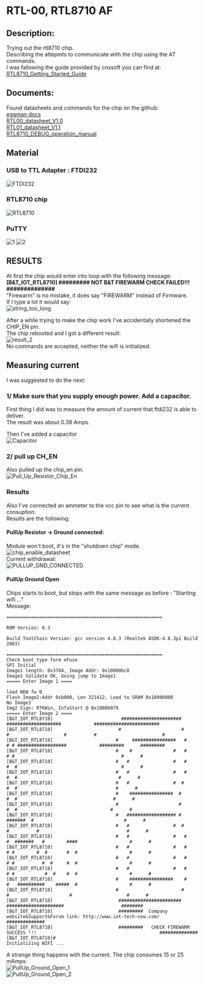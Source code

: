 # RTL-00, RTL8710 AF  
## Description:  
Trying out the rtl8710 chip.  
Describing the attepmts to communicate with the chip using the AT commands.  
I was fallowing the guide provided by cnxsoft you can find at:  
[RTL8710_Getting_Started_Guide](http://www.cnx-software.com/2016/08/18/getting-started-with-bt-rtl-00-rtl8710-module-serial-console-at-commands-and-esp8266-pin-to-pin-compatibility/)
## Documents:  
Found datasheets and commands for the chip on the github:  
<a href="https://github.com/eggman/RTL8710_DOC" target="_blank">eggman docs</a>  
<a href="https://github.com/vsobolyev/RTL8710/blob/master/RTL8710_DOC/RTL00_datasheet_V1.1.pdf" target="_blank">RTL00_datasheet_V1.0</a>  
<a href="https://github.com/vsobolyev/RTL8710/blob/master/RTL8710_DOC/RTL00_datasheet_V1.1.pdf" target="_blank">RTL01_datasheet_V1.1</a>  
<a href="https://github.com/vsobolyev/RTL8710/blob/master/RTL8710_DOC/RTL8710_DEBUG_operation_manual_V1.0.pdf" target="_blank">RTL8710_DEBUG_operation_manual</a>  

## Material  
### USB to TTL Adapter : FTDI232  
![FTDI232](imgs/IMG_20170409_143442.jpg)  
### RTL8710 chip  
![RTL8710](imgs/IMG_20170409_151258.jpg)  
### PuTTY
![1](imgs/putty_configuration.png)
![2](imgs/putty_configuration_2.png)  

## RESULTS  
At first the chip would enter into loop with the following message:  
**[B&T_IOT_RTL8710] ######### NOT B&T FIREWARM CHECK FAILED!!! ##############**  
"Firewarm" is no mistake, it does say "FIREWARM" instead of Firmware.  
If I type a lot it would say:  
![string_too_long](imgs/photo_2017-04-08_10-14-23.jpg)  
  
 After a while trying to make the chip work I've accidentally shortened the CHIP_EN pin.  
 The chip rebooted and I got a different result:  
 ![result_2](imgs/result_2.png)  
 No commands are accepted, neither the wifi is initialized.
 
 ## Measuring current  
 I was suggested to do the next:
### 	1/ Make sure that you supply enough power. Add a capacitor.  
First thing I did was to measure the amount of current that ftdi232 is able to deliver.  
The result was about 0.38 Amps.  
  
 Then I've added a capacitor  
 ![Capacitor](imgs/Capacitor.jpg)  


###	2/ pull up CH_EN  

Also pulled up the chip_en pin.  
![Pull_Up_Resistor_Chip_En](imgs/Pull_Up_Resistor_CH_EN.jpg)  
### Results  
Also I've connected an ammeter to the vcc pin to see what is the current consuption.  
Results are the following:  
#### PullUp Resistor -> Ground connected:  
Module won't boot, it's in the "shutdown chip" mode.  
![chip_enable_datasheet](imgs/CHIP_EN.png)  
Current withdrawal:  
![PULLUP_GND_CONNECTED](imgs/pullup_gnd_connected.jpg)  
#### PullUp Ground Open  
Chips starts to boot, but stops with the same message as before : "Starting wifi ..."  
Message:  

```
=========================================================

ROM Version: 0.3

Build ToolChain Version: gcc version 4.8.3 (Realtek ASDK-4.8.3p1 Build 2003)

=========================================================
Check boot type form eFuse
SPI Initial
Image1 length: 0x3704, Image Addr: 0x10000bc8
Image1 Validate OK, Going jump to Image1
===== Enter Image 1 ====

load NEW fw 0
Flash Image2:Addr 0xb000, Len 321412, Load to SRAM 0x10006000
No Image3
Img2 Sign: RTKWin, InfaStart @ 0x10006079
===== Enter Image 2 ====
[B&T_IOT_RTL8710]                         ######################                 ####################            ########################
[B&T_IOT_RTL8710]                        #                      #               #                    #          #                        #
[B&T_IOT_RTL8710]                       #     ################   #             # # ##################            #########      #########
[B&T_IOT_RTL8710]                       #    #               #   #             # #                                       #      #
[B&T_IOT_RTL8710]                       #   #                #   #             #  #                                      #      #
[B&T_IOT_RTL8710]                       #   #                #   #              #  #                                     #      #
[B&T_IOT_RTL8710]                       #   #                #  #                #  #                                    #      #
[B&T_IOT_RTL8710]                       #    ################  #                  #  #                                   #      #
[B&T_IOT_RTL8710]                       #                      #                   #  #                                  #      #
[B&T_IOT_RTL8710]                       #   ################## #              #######  #                                 #      #
[B&T_IOT_RTL8710]                       #   #                #  #            #          #                                #      #
[B&T_IOT_RTL8710]                       #   #                #   #          #  #######   #        ####                   #      #
[B&T_IOT_RTL8710]                       #   #                #   #          # #        #  #       #  #                   #      #
[B&T_IOT_RTL8710]                       #   #                #   #          # #          #  #     #  #                   #      #
[B&T_IOT_RTL8710]                       #   #                #   #          # #           #  #    #  #                   #      #
[B&T_IOT_RTL8710]                       #    ################    #          #   ##########    #####  #                   #      #
[B&T_IOT_RTL8710]                       #                       #            #                      #                    #      #
[B&T_IOT_RTL8710]                        #######################               #####################                     ########
[B&T_IOT_RTL8710]                        #########  Company website&Support&Forum link: http://www.iot-tech-now.com/        ##############
[B&T_IOT_RTL8710]                        #########   CHECK FIREWARM SUCCESS !!!                                             ##############
[B&T_IOT_RTL8710]#
Initializing WIFI ...
```

A strange thing happens with the current. The chip consumes 15 or 25 mAmps:  
![PullUp_Ground_Open_1](imgs/pullup_gnd_open_1.jpg)    
![PullUp_Ground_Open_2](imgs/pullup_gnd_open_2.jpg)  

